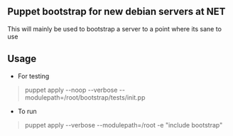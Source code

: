 Puppet bootstrap for new debian servers at NET
-----------------------------------------------
This will mainly be used to bootstrap a server to a point where its sane to use

Usage
-----
* For testing
> puppet apply --noop --verbose --modulepath=/root/bootstrap/tests/init.pp

* To run
> puppet apply --verbose --modulepath=/root -e "include bootstrap"

